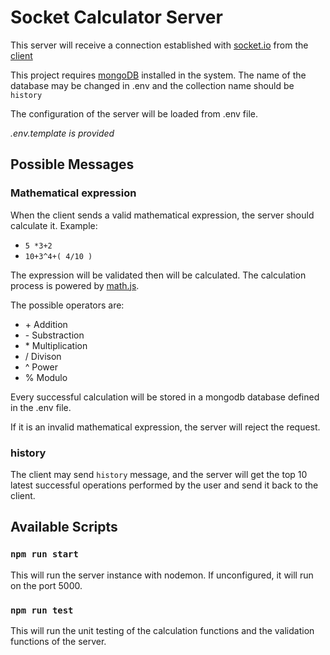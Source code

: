# Socket Calculator Server

This server will receive a connection established with [socket.io](https://socket.io/) from the
[client](https://github.com/blowfishlol/code-challenge-frontend)

This project requires [mongoDB](https://www.mongodb.com/) installed in the system. The name
of the database may be changed in .env and the collection name should be ```history```

The configuration of the server will be loaded from .env file. 

*.env.template is provided*

## Possible Messages

### Mathematical expression
When the client sends a valid mathematical expression, the server should calculate it.
Example: 
- ```5 *3+2```
- ```10+3^4+( 4/10 )```
 
The expression will be validated then will be calculated. The calculation process is
powered by [math.js](https://mathjs.org/).

The possible operators are:
- \+ Addition
- \- Substraction
- \* Multiplication
- \/ Divison
- ^ Power
- % Modulo

Every successful calculation will be stored in a mongodb database defined in the .env file.

If it is an invalid mathematical expression, the server will reject the request.

### history
The client may send ```history``` message, and the server will get the top 10 latest
successful operations performed by the user and send it back to the client.

## Available Scripts

### ```npm run start```
This will run the server instance with nodemon. If unconfigured, it will run on the port 5000.

### ```npm run test```
This will run the unit testing of the calculation functions and the validation functions
of the server.